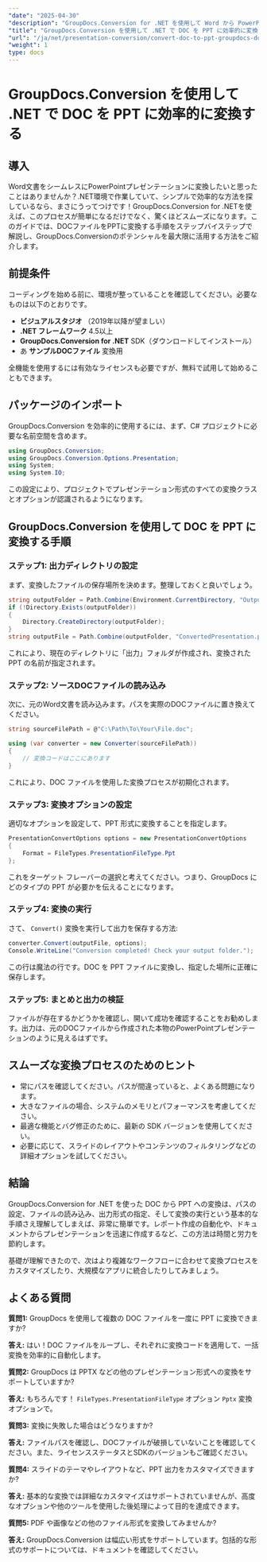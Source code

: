 ```yaml
---
"date": "2025-04-30"
"description": "GroupDocs.Conversion for .NET を使用して Word から PowerPoint への変換を自動化する方法を学びましょう。この詳細なガイドでドキュメントワークフローを効率化しましょう。"
"title": "GroupDocs.Conversion を使用して .NET で DOC を PPT に効率的に変換する包括的なガイド"
"url": "/ja/net/presentation-conversion/convert-doc-to-ppt-groupdocs-dotnet/"
"weight": 1
type: docs
---
```

# GroupDocs.Conversion を使用して .NET で DOC を PPT に効率的に変換する

## 導入

Word文書をシームレスにPowerPointプレゼンテーションに変換したいと思ったことはありませんか？.NET環境で作業していて、シンプルで効率的な方法を探しているなら、まさにうってつけです！GroupDocs.Conversion for .NETを使えば、このプロセスが簡単になるだけでなく、驚くほどスムーズになります。このガイドでは、DOCファイルをPPTに変換する手順をステップバイステップで解説し、GroupDocs.Conversionのポテンシャルを最大限に活用する方法をご紹介します。


## 前提条件

コーディングを始める前に、環境が整っていることを確認してください。必要なものは以下のとおりです。

- **ビジュアルスタジオ** （2019年以降が望ましい）
- **.NET フレームワーク** 4.5以上
- **GroupDocs.Conversion for .NET** SDK（ダウンロードしてインストール）
- あ **サンプルDOCファイル** 変換用

全機能を使用するには有効なライセンスも必要ですが、無料で試用して始めることもできます。


## パッケージのインポート

GroupDocs.Conversion を効率的に使用するには、まず、C# プロジェクトに必要な名前空間を含めます。

```csharp
using GroupDocs.Conversion;
using GroupDocs.Conversion.Options.Presentation;
using System;
using System.IO;
```

この設定により、プロジェクトでプレゼンテーション形式のすべての変換クラスとオプションが認識されるようになります。


## GroupDocs.Conversion を使用して DOC を PPT に変換する手順

### ステップ1: 出力ディレクトリの設定

まず、変換したファイルの保存場所を決めます。整理しておくと良いでしょう。

```csharp
string outputFolder = Path.Combine(Environment.CurrentDirectory, "Output");
if (!Directory.Exists(outputFolder))
{
    Directory.CreateDirectory(outputFolder);
}
string outputFile = Path.Combine(outputFolder, "ConvertedPresentation.ppt");
```

これにより、現在のディレクトリに「出力」フォルダが作成され、変換された PPT の名前が指定されます。


### ステップ2: ソースDOCファイルの読み込み

次に、元のWord文書を読み込みます。パスを実際のDOCファイルに置き換えてください。

```csharp
string sourceFilePath = @"C:\Path\To\Your\File.doc";

using (var converter = new Converter(sourceFilePath))
{
    // 変換コードはここにあります
}
```

これにより、DOC ファイルを使用した変換プロセスが初期化されます。


### ステップ3: 変換オプションの設定

適切なオプションを設定して、PPT 形式に変換することを指定します。

```csharp
PresentationConvertOptions options = new PresentationConvertOptions
{
    Format = FileTypes.PresentationFileType.Ppt
};
```

これをターゲット フレーバーの選択と考えてください。つまり、GroupDocs にどのタイプの PPT が必要かを伝えることになります。


### ステップ4: 変換の実行

さて、 `Convert()` 変換を実行して出力を保存する方法:

```csharp
converter.Convert(outputFile, options);
Console.WriteLine("Conversion completed! Check your output folder.");
```

この行は魔法の行です。DOC を PPT ファイルに変換し、指定した場所に正確に保存します。


### ステップ5: まとめと出力の検証

ファイルが存在するかどうかを確認し、開いて成功を確認することをお勧めします。出力は、元のDOCファイルから作成された本物のPowerPointプレゼンテーションのように見えるはずです。


## スムーズな変換プロセスのためのヒント

- 常にパスを確認してください。パスが間違っていると、よくある問題になります。
- 大きなファイルの場合、システムのメモリとパフォーマンスを考慮してください。
- 最適な機能とバグ修正のために、最新の SDK バージョンを使用してください。
- 必要に応じて、スライドのレイアウトやコンテンツのフィルタリングなどの詳細オプションを試してください。


## 結論

GroupDocs.Conversion for .NET を使った DOC から PPT への変換は、パスの設定、ファイルの読み込み、出力形式の指定、そして変換の実行という基本的な手順さえ理解してしまえば、非常に簡単です。レポート作成の自動化や、ドキュメントからプレゼンテーションを迅速に作成するなど、この方法は時間と労力を節約します。

基礎が理解できたので、次はより複雑なワークフローに合わせて変換プロセスをカスタマイズしたり、大規模なアプリに統合したりしてみましょう。


## よくある質問

**質問1:** GroupDocs を使用して複数の DOC ファイルを一度に PPT に変換できますか?  

**答え:** はい！DOC ファイルをループし、それぞれに変換コードを適用して、一括変換を効率的に自動化します。

**質問2:** GroupDocs は PPTX などの他のプレゼンテーション形式への変換をサポートしていますか?  

**答え:** もちろんです！ `FileTypes.PresentationFileType` オプション `Pptx` 変換オプションで。

**質問3:** 変換に失敗した場合はどうなりますか?  

**答え:** ファイルパスを確認し、DOCファイルが破損していないことを確認してください。また、ライセンスステータスとSDKのバージョンもご確認ください。

**質問4:** スライドのテーマやレイアウトなど、PPT 出力をカスタマイズできますか?  

**答え:** 基本的な変換では詳細なカスタマイズはサポートされていませんが、高度なオプションや他のツールを使用した後処理によって目的を達成できます。

**質問5:** PDF や画像などの他のファイル形式を変換してみませんか?  

**答え:** GroupDocs.Conversion は幅広い形式をサポートしています。包括的な形式のサポートについては、ドキュメントを確認してください。